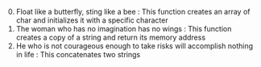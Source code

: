 0. Float like a butterfly, sting like a bee : This function creates an array of char and initializes it with a specific character
1. The woman who has no imagination has no wings : This function creates a copy of a string and return its memory address
2. He who is not courageous enough to take risks will accomplish nothing in life : This concatenates two strings
